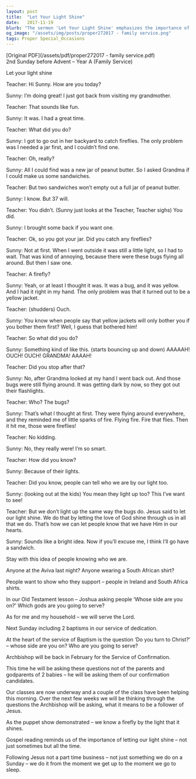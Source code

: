 ```yaml
---
layout: post
title:  "Let Your Light Shine"
date:   2017-11-19
blurb: "The sermon 'Let Your Light Shine' emphasizes the importance of letting the love of God shine through us in all that we do. It draws a parallel between fireflies being recognized by their light and how people can recognize us by the light of God within us. The message encourages us to be consistent in our faith, not just on Sundays but every day, and to show which side we are on by our actions and dedication."
og_image: "/assets/img/posts/proper272017 - family service.png"
tags: Proper Special_Occasions
---
```

[Original PDF](/assets/pdf/proper272017 - family service.pdf)    
2nd Sunday before Advent – Year A (Family Service)

Let your light shine

Teacher:
Hi Sunny. How are you today?

Sunny:
I’m doing great! I just got back from visiting my grandmother.

Teacher:
That sounds like fun.

Sunny:
It was. I had a great time.

Teacher:
What did you do?

Sunny:
I got to go out in her backyard to catch fireflies. The only problem was I needed a jar first, and I couldn’t find one.

Teacher:
Oh, really?

Sunny:
All I could find was a new jar of peanut butter. So I asked Grandma if I could make us some sandwiches.

Teacher:
But two sandwiches won’t empty out a full jar of peanut butter.

Sunny:
I know. But 37 will.

Teacher:
You didn’t. (Sunny just looks at the Teacher, Teacher sighs) You did.

Sunny:
I brought some back if you want one.

Teacher:
Ok, so you got your jar. Did you catch any fireflies?

Sunny:
Not at first. When I went outside it was still a little light, so I had to wait. That was kind of annoying, because there were these bugs flying all around. But then I saw one.

Teacher:
A firefly?

Sunny:
Yeah, or at least I thought it was. It was a bug, and it was yellow. And I had it right in my hand. The only problem was that it turned out to be a yellow jacket.

Teacher:
(shudders) Ouch.

Sunny:
You know when people say that yellow jackets will only bother you if you bother them first? Well, I guess that bothered him!

Teacher:
So what did you do?

Sunny:
Something kind of like this. (starts bouncing up and down) AAAAAH! OUCH! OUCH! GRANDMA! AAAAH!

Teacher:
Did you stop after that?

Sunny:
No, after Grandma looked at my hand I went back out. And those bugs were still flying around. It was getting dark by now, so they got out their flashlights.

Teacher:
Who? The bugs?

Sunny:
That’s what I thought at first. They were flying around everywhere, and they reminded me of little sparks of fire. Flying fire. Fire that flies. Then it hit me, those were fireflies!

Teacher:
No kidding.

Sunny:
No, they really were! I’m so smart.

Teacher:
How did you know?

Sunny:
Because of their lights.

Teacher:
Did you know, people can tell who we are by our light too.

Sunny:
(looking out at the kids) You mean they light up too? This I’ve want to see!

Teacher:
But we don’t light up the same way the bugs do. Jesus said to let our light shine. We do that by letting the love of God shine through us in all that we do. That’s how we can let people know that we have Him in our hearts.

Sunny:
Sounds like a bright idea. Now if you’ll excuse me, I think I’ll go have a sandwich.

Stay with this idea of people knowing who we are.

Anyone at the Aviva last night? Anyone wearing a South African shirt?

People want to show who they support – people in Ireland and South Africa shirts.

In our Old Testament lesson – Joshua asking people ‘Whose side are you on?’ Which gods are you going to serve?

As for me and my household – we will serve the Lord.

Next Sunday including 2 baptisms in our service of dedication.

At the heart of the service of Baptism is the question ‘Do you turn to Christ?’ – whose side are you on? Who are you going to serve?

Archbishop will be back in February for the Service of Confirmation.

This time he will be asking these questions not of the parents and godparents of 2 babies – he will be asking them of our confirmation candidates.

Our classes are now underway and a couple of the class have been helping this morning. Over the next few weeks we will be thinking through the questions the Archbishop will be asking, what it means to be a follower of Jesus.

As the puppet show demonstrated – we know a firefly by the light that it shines.

Gospel reading reminds us of the importance of letting our light shine – not just sometimes but all the time.

Following Jesus not a part time business – not just something we do on a Sunday – we do it from the moment we get up to the moment we go to sleep.
